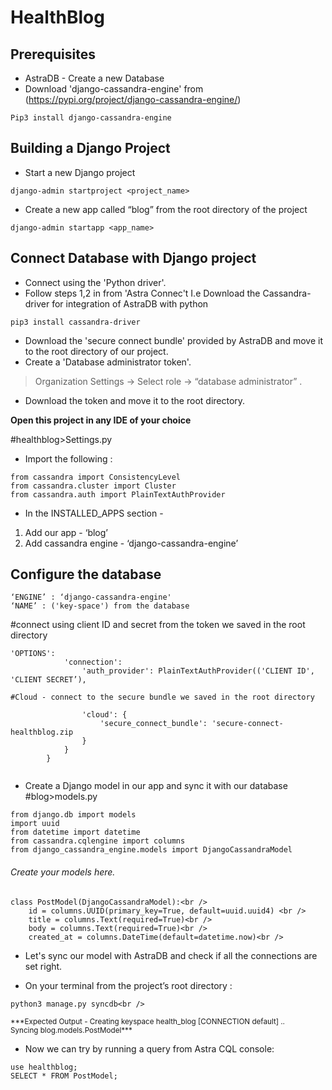 # HealthBlog
## Prerequisites<br />
* AstraDB - Create a new Database 
* Download 'django-cassandra-engine' from (https://pypi.org/project/django-cassandra-engine/)   
```
Pip3 install django-cassandra-engine
```

## Building a Django Project<br />
* Start a new Django project 
```
django-admin startproject <project_name>
```
* Create a new app called “blog” from the root directory of the project 
```
django-admin startapp <app_name>
```

## Connect Database with Django project<br />
* Connect using the 'Python driver'. <br />
* Follow steps 1,2 in from 'Astra Connec't I.e Download the Cassandra-driver for integration of AstraDB with python 
```
pip3 install cassandra-driver
```
* Download the 'secure connect bundle' provided by AstraDB and move it to the root directory of our project.<br />
* Create a 'Database administrator token'. <br />
>Organization Settings -> Select role -> “database administrator” .<br />
* Download the token and move it to the root directory.<br />


**Open this project in any IDE of your choice** 
<br />

#healthblog>Settings.py<br />

* Import the following :<br />

```
from cassandra import ConsistencyLevel
from cassandra.cluster import Cluster
from cassandra.auth import PlainTextAuthProvider
```



* In the INSTALLED_APPS section - <br />
1. Add our app - ‘blog’<br />
2. Add cassandra engine - ‘django-cassandra-engine’<br />

## Configure the database<br />

```
‘ENGINE’ : ‘django-cassandra-engine'
‘NAME’ : ('key-space') from the database
```

#connect using client ID and secret from the token we saved in the root directory

```
'OPTIONS': 
            'connection':	    
                'auth_provider': PlainTextAuthProvider(('CLIENT ID', 'CLIENT SECRET’),
				
#Cloud - connect to the secure bundle we saved in the root directory

                'cloud': {
                    'secure_connect_bundle': 'secure-connect-healthblog.zip
                }
            }   
        }
	
```

* Create a Django model in our app and sync it with our database<br />
#blog>models.py

```
from django.db import models
import uuid 
from datetime import datetime
from cassandra.cqlengine import columns
from django_cassandra_engine.models import DjangoCassandraModel
```

###### Create your models here.<br />
```
class PostModel(DjangoCassandraModel):<br />
    id = columns.UUID(primary_key=True, default=uuid.uuid4) <br />
    title = columns.Text(required=True)<br />
    body = columns.Text(required=True)<br />
    created_at = columns.DateTime(default=datetime.now)<br />
```
    

* Let's sync our model with AstraDB and check if all the connections are set right.<br />

* On your terminal from the project’s root directory : 

 ```
 python3 manage.py syncdb<br />
 ```

<sub>
    ***Expected Output - Creating keyspace health_blog [CONNECTION default] ..
	<br />
	Syncing blog.models.PostModel***
</sub>

<br />

* Now we can try by running a query from Astra CQL console: <br />

```
use healthblog;
SELECT * FROM PostModel;
```



